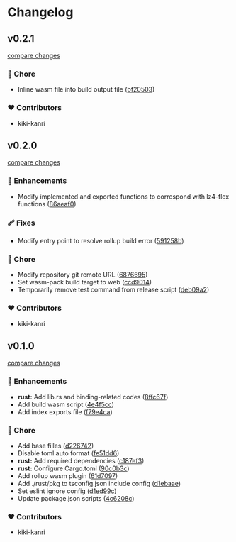 # Changelog

## v0.2.1

[compare changes](https://github.com/kiki-kanri/kikiutils-node-lz4-wasm/compare/v0.2.0...v0.2.1)

### 🏡 Chore

- Inline wasm file into build output file ([bf20503](https://github.com/kiki-kanri/kikiutils-node-lz4-wasm/commit/bf20503))

### ❤️ Contributors

- kiki-kanri

## v0.2.0

[compare changes](https://github.com/kiki-kanri/kikiutils-node-lz4-wasm/compare/v0.1.0...v0.2.0)

### 🚀 Enhancements

- Modify implemented and exported functions to correspond with lz4-flex functions ([86aeaf0](https://github.com/kiki-kanri/kikiutils-node-lz4-wasm/commit/86aeaf0))

### 🩹 Fixes

- Modify entry point to resolve rollup build error ([591258b](https://github.com/kiki-kanri/kikiutils-node-lz4-wasm/commit/591258b))

### 🏡 Chore

- Modify repository git remote URL ([6876695](https://github.com/kiki-kanri/kikiutils-node-lz4-wasm/commit/6876695))
- Set wasm-pack build target to web ([ccd9014](https://github.com/kiki-kanri/kikiutils-node-lz4-wasm/commit/ccd9014))
- Temporarily remove test command from release script ([deb09a2](https://github.com/kiki-kanri/kikiutils-node-lz4-wasm/commit/deb09a2))

### ❤️ Contributors

- kiki-kanri

## v0.1.0

[compare changes](https://github.com/kiki-kanri/kikiutils-node-lz4-wasm/compare/418b8c1...v0.1.0)

### 🚀 Enhancements

- **rust:** Add lib.rs and binding-related codes ([8ffc67f](https://github.com/kiki-kanri/kikiutils-node-lz4-wasm/commit/8ffc67f))
- Add build wasm script ([4e4f5cc](https://github.com/kiki-kanri/kikiutils-node-lz4-wasm/commit/4e4f5cc))
- Add index exports file ([f79e4ca](https://github.com/kiki-kanri/kikiutils-node-lz4-wasm/commit/f79e4ca))

### 🏡 Chore

- Add base filles ([d226742](https://github.com/kiki-kanri/kikiutils-node-lz4-wasm/commit/d226742))
- Disable toml auto format ([fe51dd6](https://github.com/kiki-kanri/kikiutils-node-lz4-wasm/commit/fe51dd6))
- **rust:** Add required dependencies ([c187ef3](https://github.com/kiki-kanri/kikiutils-node-lz4-wasm/commit/c187ef3))
- **rust:** Configure Cargo.toml ([90c0b3c](https://github.com/kiki-kanri/kikiutils-node-lz4-wasm/commit/90c0b3c))
- Add rollup wasm plugin ([61d7097](https://github.com/kiki-kanri/kikiutils-node-lz4-wasm/commit/61d7097))
- Add ./rust/pkg to tsconfig.json include config ([d1ebaae](https://github.com/kiki-kanri/kikiutils-node-lz4-wasm/commit/d1ebaae))
- Set eslint ignore config ([d1ed99c](https://github.com/kiki-kanri/kikiutils-node-lz4-wasm/commit/d1ed99c))
- Update package.json scripts ([4c6208c](https://github.com/kiki-kanri/kikiutils-node-lz4-wasm/commit/4c6208c))

### ❤️ Contributors

- kiki-kanri
